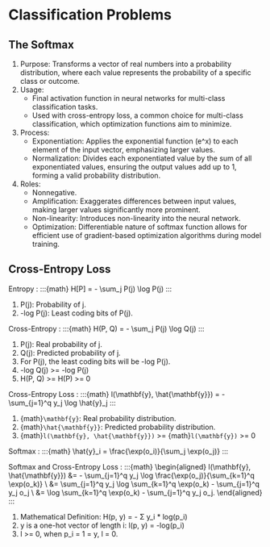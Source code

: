 # Classification Problems

## The Softmax

1. Purpose: Transforms a vector of real numbers into a probability
            distribution, where each value represents the probability of
            a specific class or outcome.
2. Usage:
   * Final activation function in neural networks for multi-class
     classification tasks.
   * Used with cross-entropy loss, a common choice for multi-class
     classification, which optimization functions aim to minimize.
3. Process:
   * Exponentiation: Applies the exponential function (e^x) to each element
                     of the input vector, emphasizing larger values.
   * Normalization: Divides each exponentiated value by the sum of all
                    exponentiated values, ensuring the output values add
                    up to 1, forming a valid probability distribution.
4. Roles:
   * Nonnegative.
   * Amplification: Exaggerates differences between input values, making
                    larger values significantly more prominent.
   * Non-linearity: Introduces non-linearity into the neural network.
   * Optimization: Differentiable nature of softmax function allows for
                   efficient use of gradient-based optimization algorithms
                   during model training.

## Cross-Entropy Loss

Entropy
: :::{math}
  H[P] = - \sum_j P(j) \log P(j)
  :::
  1. P(j): Probability of j.
  2. -log P(j): Least coding bits of P(j).

Cross-Entropy
: :::{math}
  H(P, Q) = - \sum_j P(j) \log Q(j)
  :::
  1. P(j): Real probability of j.
  2. Q(j): Predicted probability of j.
  3. For P(j), the least coding bits will be -log P(j).
  4. -log Q(j) >= -log P(j)
  5. H(P, Q) >= H(P) >= 0

Cross-Entropy Loss
: :::{math}
  l(\mathbf{y}, \hat{\mathbf{y}}) = - \sum_{j=1}^q y_j \log \hat{y}_j
  :::
  1. {math}`\mathbf{y}`: Real probability distribution.
  2. {math}`\hat{\mathbf{y}}`: Predicted probability distribution.
  3. {math}`l(\mathbf{y}, \hat{\mathbf{y}})` >= {math}`l(\mathbf{y})` >= 0

Softmax
: :::{math}
  \hat{y}_i = \frac{\exp(o_i)}{\sum_j \exp(o_j)}
  :::

Softmax and Cross-Entropy Loss
: :::{math}
  \begin{aligned}
   l(\mathbf{y}, \hat{\mathbf{y}}) &=  - \sum_{j=1}^q y_j \log   \frac{\exp(o_j)}{\sum_{k=1}^q \exp(o_k)} \\
   &= \sum_{j=1}^q y_j \log \sum_{k=1}^q \exp(o_k) - \sum_{j=1}^q y_j o_j \\
   &= \log \sum_{k=1}^q \exp(o_k) - \sum_{j=1}^q y_j o_j.
   \end{aligned}
  :::

1. Mathematical Definition: H(p, y) = - Σ y_i * log(p_i)
2. y is a one-hot vector of length i: l(p, y) = -log(p_i)
3. l >= 0, when p_i = 1 = y, l = 0.
